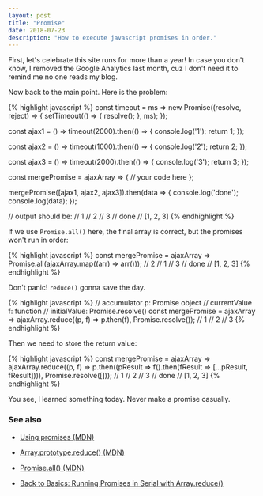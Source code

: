 ```yaml
---
layout: post
title: "Promise"
date: 2018-07-23
description: "How to execute javascript promises in order."
---
```


First, let's celebrate this site runs for more than a year! In case you don't know, I removed the Google Analytics last month, cuz I don't need it to remind me no one reads my blog.

Now back to the main point. Here is the problem:

{% highlight javascript %}
const timeout = ms => new Promise((resolve, reject) => {
    setTimeout(() => {
        resolve();
    }, ms);
});

const ajax1 = () => timeout(2000).then(() => {
    console.log('1');
    return 1;
});

const ajax2 = () => timeout(1000).then(() => {
    console.log('2');
    return 2;
});

const ajax3 = () => timeout(2000).then(() => {
    console.log('3');
    return 3;
});

const mergePromise = ajaxArray => {
    // your code here
};

mergePromise([ajax1, ajax2, ajax3]).then(data => {
    console.log('done');
    console.log(data);
});

// output should be:
// 1
// 2
// 3
// done
// [1, 2, 3]
{% endhighlight %}

If we use `Promise.all()` here, the final array is correct, but the promises won't run in order:

{% highlight javascript %}
const mergePromise = ajaxArray => Promise.all(ajaxArray.map((arr) => arr()));
// 2
// 1
// 3
// done
// [1, 2, 3]
{% endhighlight %}

Don't panic! `reduce()` gonna save the day.

{% highlight javascript %}
// accumulator p: Promise object
// currentValue f: function
// initialValue: Promise.resolve()
const mergePromise = ajaxArray => ajaxArray.reduce((p, f) => p.then(f), Promise.resolve());
// 1
// 2
// 3
{% endhighlight %}

Then we need to store the return value:

{% highlight javascript %}
const mergePromise = ajaxArray => ajaxArray.reduce((p, f) => p.then((pResult => f().then(fResult => [...pResult, fResult]))), Promise.resolve([]));
// 1
// 2
// 3
// done
// [1, 2, 3]
{% endhighlight %}

You see, I learned something today. Never make a promise casually.

### See also
- [Using promises (MDN)](https://developer.mozilla.org/en-US/docs/Web/JavaScript/Guide/Using_promises)

- [Array.prototype.reduce() (MDN)](https://developer.mozilla.org/en-US/docs/Web/JavaScript/Reference/Global_Objects/Array/Reduce)

- [Promise.all() (MDN)](https://developer.mozilla.org/en-US/docs/Web/JavaScript/Reference/Global_Objects/Promise/all)

- [Back to Basics: Running Promises in Serial with Array.reduce()](https://decembersoft.com/posts/promises-in-serial-with-array-reduce/)
